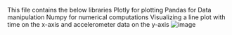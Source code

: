 This file contains the below libraries
Plotly for plotting
Pandas for Data manipulation
Numpy for numerical computations
Visualizing a line plot with time on the x-axis and accelerometer data on the y-axis
![image](https://github.com/SubashiniAnbu/DataAnalyst/assets/156425825/63f938d1-68fe-4bcc-a72b-afdc1fe49504)
